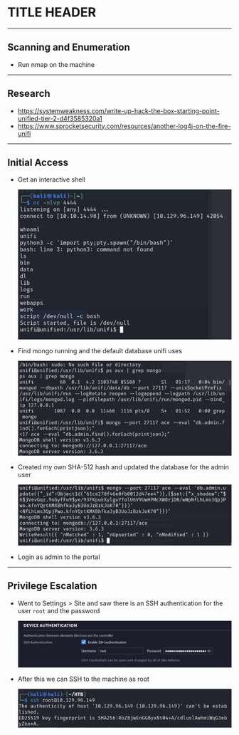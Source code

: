# TITLE HEADER

***

## Scanning and Enumeration

- Run nmap on the machine

***

## Research

- https://systemweakness.com/write-up-hack-the-box-starting-point-unified-tier-2-d4f3585320a1
- https://www.sprocketsecurity.com/resources/another-log4j-on-the-fire-unifi

***

## Initial Access

- Get an interactive shell

    ![Interactive shell](screenshots/2024-01-18-17-44-50.png)

- Find mongo running and the default database unifi uses

    ![mongo db](screenshots/2024-01-18-17-58-00.png)

- Created my own SHA-512 hash and updated the database for the admin user
  
    ![Update admin password](screenshots/2024-01-18-18-23-30.png)

- Login as admin to the portal

***

## Privilege Escalation

- Went to Settings > Site and saw there is an SSH authentication for the user `root` and the password

    ![SSH Authentication](screenshots/2024-01-18-18-24-38.png)

- After this we can SSH to the machine as root

    ![SSH as root](screenshots/2024-01-18-18-25-12.png)
